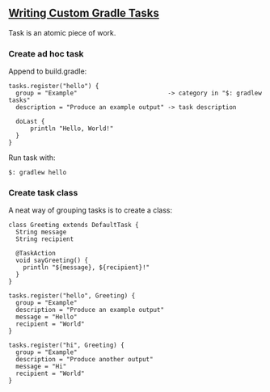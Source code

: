 ## [Writing Custom Gradle Tasks](https://guides.gradle.org/writing-gradle-tasks/)

Task is an atomic piece of work.  

### Create ad hoc task

Append to build.gradle:  
```
tasks.register("hello") {
  group = "Example"                         -> category in "$: gradlew tasks"
  description = "Produce an example output" -> task description
  
  doLast {
      println "Hello, World!"
  }
}
```

Run task with:  
```
$: gradlew hello
```

### Create task class

A neat way of grouping tasks is to create a class:  
```
class Greeting extends DefaultTask {  
  String message 
  String recipient

  @TaskAction 
  void sayGreeting() {
    println "${message}, ${recipient}!" 
  }
}

tasks.register("hello", Greeting) { 
  group = "Example"
  description = "Produce an example output"
  message = "Hello" 
  recipient = "World"
}

tasks.register("hi", Greeting) { 
  group = "Example"
  description = "Produce another output"
  message = "Hi" 
  recipient = "World"
}
```
